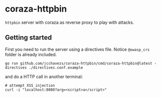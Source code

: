 # coraza-httpbin

`httpbin` server with coraza as reverse proxy to play with attacks.

## Getting started

First you need to run the server using a directives file. Notice `@owasp_crs` folder
is already included.

```shell
go run github.com/jcchavezs/coraza-httpbin/cmd/coraza-httpbin@latest -directives ./directives.conf.example
```

and do a HTTP call in another terminal:

```shell
# attempt XSS injection
curl -i "localhost:8080?arg=<script>a</script>"
```

